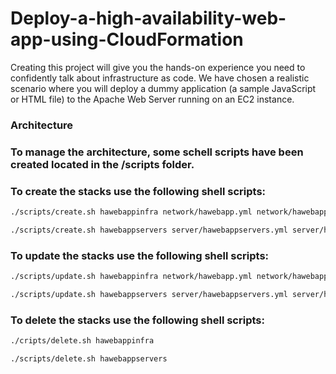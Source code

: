 # Deploy-a-high-availability-web-app-using-CloudFormation
Creating this project will give you the hands-on experience you need to confidently talk about infrastructure as code. We have chosen a realistic scenario where you will deploy a dummy application (a sample JavaScript or HTML file) to the Apache Web Server running on an EC2 instance.

### Architecture



### To manage the architecture, some schell scripts have been created located in the /scripts folder.

### To create the stacks use the following shell scripts:

```sh
./scripts/create.sh hawebappinfra network/hawebapp.yml network/hawebapp.json

./scripts/create.sh hawebappservers server/hawebappservers.yml server/hawebappservers.json
```

### To update the stacks use the following shell scripts:

```sh
./scripts/update.sh hawebappinfra network/hawebapp.yml network/hawebapp.json

./scripts/update.sh hawebappservers server/hawebappservers.yml server/hawebappservers.json
```

### To delete the stacks use the following shell scripts:

```sh
./cripts/delete.sh hawebappinfra

./scripts/delete.sh hawebappservers
```